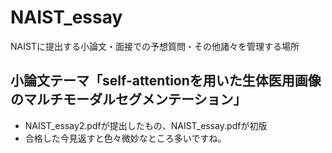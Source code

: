 # NAIST_essay
NAISTに提出する小論文・面接での予想質問・その他諸々を管理する場所
## 小論文テーマ「self-attentionを用いた生体医用画像のマルチモーダルセグメンテーション」
* NAIST_essay2.pdfが提出したもの、NAIST_essay.pdfが初版
* 合格した今見返すと色々微妙なところ多いですね。
